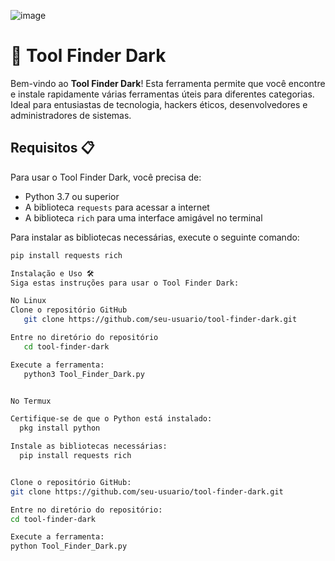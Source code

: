![image](https://github.com/joaodarkofc/Tool-Finder-Dark/assets/166753179/bc1048fc-bf6d-45c9-b610-d986090fe18e)





# 🔧 Tool Finder Dark

Bem-vindo ao **Tool Finder Dark**! Esta ferramenta permite que você encontre e instale rapidamente várias ferramentas úteis para diferentes categorias. Ideal para entusiastas de tecnologia, hackers éticos, desenvolvedores e administradores de sistemas.

## Requisitos 📋

Para usar o Tool Finder Dark, você precisa de:
- Python 3.7 ou superior
- A biblioteca `requests` para acessar a internet
- A biblioteca `rich` para uma interface amigável no terminal

Para instalar as bibliotecas necessárias, execute o seguinte comando:
```bash
pip install requests rich

Instalação e Uso 🛠️
Siga estas instruções para usar o Tool Finder Dark:

No Linux
Clone o repositório GitHub
   git clone https://github.com/seu-usuario/tool-finder-dark.git

Entre no diretório do repositório
   cd tool-finder-dark

Execute a ferramenta:
   python3 Tool_Finder_Dark.py


No Termux

Certifique-se de que o Python está instalado:
  pkg install python

Instale as bibliotecas necessárias:
  pip install requests rich


Clone o repositório GitHub:
git clone https://github.com/seu-usuario/tool-finder-dark.git

Entre no diretório do repositório:
cd tool-finder-dark

Execute a ferramenta:
python Tool_Finder_Dark.py




